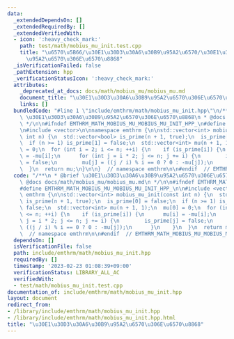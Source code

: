```yaml
---
data:
  _extendedDependsOn: []
  _extendedRequiredBy: []
  _extendedVerifiedWith:
  - icon: ':heavy_check_mark:'
    path: test/math/mobius_mu_init.test.cpp
    title: "\u6570\u5B66/\u30E1\u30D3\u30A6\u30B9\u95A2\u6570/\u30E1\u30D3\u30A6\u30B9\
      \u95A2\u6570\u306E\u6570\u8868"
  _isVerificationFailed: false
  _pathExtension: hpp
  _verificationStatusIcon: ':heavy_check_mark:'
  attributes:
    _deprecated_at_docs: docs/math/mobius_mu/mobius_mu.md
    document_title: "\u30E1\u30D3\u30A6\u30B9\u95A2\u6570\u306E\u6570\u8868"
    links: []
  bundledCode: "#line 1 \"include/emthrm/math/mobius_mu_init.hpp\"\n/**\n * @brief\
    \ \u30E1\u30D3\u30A6\u30B9\u95A2\u6570\u306E\u6570\u8868\n * @docs docs/math/mobius_mu/mobius_mu.md\n\
    \ */\n\n#ifndef EMTHRM_MATH_MOBIUS_MU_MOBIUS_MU_INIT_HPP_\n#define EMTHRM_MATH_MOBIUS_MU_MOBIUS_MU_INIT_HPP_\n\
    \n#include <vector>\n\nnamespace emthrm {\n\nstd::vector<int> mobius_mu_init(const\
    \ int n) {\n  std::vector<bool> is_prime(n + 1, true);\n  is_prime[0] = false;\n\
    \  if (n >= 1) is_prime[1] = false;\n  std::vector<int> mu(n + 1, 1);\n  mu[0]\
    \ = 0;\n  for (int i = 2; i <= n; ++i) {\n    if (is_prime[i]) {\n      mu[i]\
    \ = -mu[i];\n      for (int j = i * 2; j <= n; j += i) {\n        is_prime[j]\
    \ = false;\n        mu[j] = ((j / i) % i == 0 ? 0 : -mu[j]);\n      }\n    }\n\
    \  }\n  return mu;\n}\n\n}  // namespace emthrm\n\n#endif  // EMTHRM_MATH_MOBIUS_MU_MOBIUS_MU_INIT_HPP_\n"
  code: "/**\n * @brief \u30E1\u30D3\u30A6\u30B9\u95A2\u6570\u306E\u6570\u8868\n *\
    \ @docs docs/math/mobius_mu/mobius_mu.md\n */\n\n#ifndef EMTHRM_MATH_MOBIUS_MU_MOBIUS_MU_INIT_HPP_\n\
    #define EMTHRM_MATH_MOBIUS_MU_MOBIUS_MU_INIT_HPP_\n\n#include <vector>\n\nnamespace\
    \ emthrm {\n\nstd::vector<int> mobius_mu_init(const int n) {\n  std::vector<bool>\
    \ is_prime(n + 1, true);\n  is_prime[0] = false;\n  if (n >= 1) is_prime[1] =\
    \ false;\n  std::vector<int> mu(n + 1, 1);\n  mu[0] = 0;\n  for (int i = 2; i\
    \ <= n; ++i) {\n    if (is_prime[i]) {\n      mu[i] = -mu[i];\n      for (int\
    \ j = i * 2; j <= n; j += i) {\n        is_prime[j] = false;\n        mu[j] =\
    \ ((j / i) % i == 0 ? 0 : -mu[j]);\n      }\n    }\n  }\n  return mu;\n}\n\n}\
    \  // namespace emthrm\n\n#endif  // EMTHRM_MATH_MOBIUS_MU_MOBIUS_MU_INIT_HPP_\n"
  dependsOn: []
  isVerificationFile: false
  path: include/emthrm/math/mobius_mu_init.hpp
  requiredBy: []
  timestamp: '2023-02-23 01:08:39+09:00'
  verificationStatus: LIBRARY_ALL_AC
  verifiedWith:
  - test/math/mobius_mu_init.test.cpp
documentation_of: include/emthrm/math/mobius_mu_init.hpp
layout: document
redirect_from:
- /library/include/emthrm/math/mobius_mu_init.hpp
- /library/include/emthrm/math/mobius_mu_init.hpp.html
title: "\u30E1\u30D3\u30A6\u30B9\u95A2\u6570\u306E\u6570\u8868"
---
```


